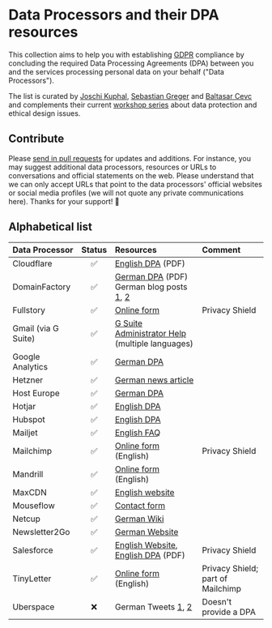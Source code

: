 # Data Processors and their DPA resources

This collection aims to help you with establishing [GDPR](https://www.eugdpr.org/) compliance by concluding the required Data Processing Agreements (DPA) between you and the services processing personal data on your behalf ("Data Processors").

The list is curated by [Joschi Kuphal](https://github.com/jkphl), [Sebastian Greger](https://github.com/sebastiangreger) and [Baltasar Cevc](https://github.com/bcevc) and complements their current [workshop series](https://colloq.io/events/datenschutz-im-web-fallstricke-strategien-risikomanagement-dsgvo) about data protection and ethical design issues.

## Contribute

Please [send in pull requests](https://help.github.com/articles/about-pull-requests/) for updates and additions. For instance, you may suggest additional data processors, resources or URLs to conversations and official statements on the web. Please understand that we can only accept URLs that point to the data processors' official websites or social media profiles (we will not quote any private communications here). Thanks for your support! 🙇

## Alphabetical list

| Data Processor      | Status | Resources                                                                                                                                                                                                                                                                | Comment                           |
|:--------------------|:------:|:-------------------------------------------------------------------------------------------------------------------------------------------------------------------------------------------------------------------------------------------------------------------------|:----------------------------------|
| Cloudflare          |   ✅   | [English DPA](https://www.cloudflare.com/media/pdf/cloudflare-customer-dpa-20180402.pdf) (PDF)                                                                                                                                                                           |                                   |
| DomainFactory       |   ✅   | [German DPA](https://www.df.eu/fileadmin/media/doc/ADV_Kunden_Domainfactory.pdf) (PDF)<br>German blog posts [1](https://www.df.eu/blog/auf-dem-weg-zur-dsgvo/), [2](https://www.df.eu/blog/der-8-schritte-plan-wie-sie-die-neue-dsgvo-umsetzen/) |                                   |
| Fullstory           |   ✅   | [Online form](https://na3.docusign.net/Member/PowerFormSigning.aspx?PowerFormId=80263e03-8609-4103-9a5e-324982f1d9ea)                                                                                                                                                    | Privacy Shield                    |
| Gmail (via G Suite) |   ✅   | [G Suite Administrator Help](https://support.google.com/a/answer/2888485) (multiple languages)                                                                                                                                                                           |                                   |
| Google Analytics    |   ✅   | [German DPA](http://static.googleusercontent.com/media/www.google.de/de/de/analytics/terms/de.pdf)                                                                                                                                                                       |                                   |
| Hetzner             |   ✅   | [German news article](https://www.hetzner.de/news/vertrag-zur-auftragsverarbeitung-gemaess-art-28-ds-gvo-steht-ab-sofort-online-zur-verfuegung-eintrag/)                                                                                                                 |                                   |
| Host Europe         |   ✅   | [German DPA](https://www.hosteurope.de/download/ADV_TOM_Host_Europe_GmbH_V3_0.pdf)                                                                                                                                                                                       |                                   |
| Hotjar              |   ✅   | [English DPA](https://www.hotjar.com/legal/support/dpa)                                                                                                                                                                                                                  |                                   |
| Hubspot             |   ✅   | [English DPA](https://legal.hubspot.com/dpa)                                                                                                                                                                                                                             |                                   |
| Mailjet             |   ✅   | [English FAQ](https://www.mailjet.com/support/do-you-provide-a-data-processing-agreement-for-your-clients,641.htm)                                                                                                                                                       |                                   |
| Mailchimp           |   ✅   | [Online form](https://mailchimp.com/legal/forms/data-processing-agreement/) (English)                                                                                                                                                                                    | Privacy Shield                    |
| Mandrill            |   ✅   | [Online form](https://mailchimp.com/legal/forms/data-processing-agreement/) (English)                                                                                                                                                                                    |                                   |
| MaxCDN              |   ✅   | [English website](https://www.maxcdn.com/gdpr/)                                                                                                                                                                                                                          |                                   |
| Mouseflow           |   ✅   | [Contact form](https://www.mouseflow.com/gdpr/)                                                                                                                                                                                                                          |                                   |
| Netcup              |   ✅   | [German Wiki](https://www.netcup-wiki.de/wiki/Zusatzvereinbarung_zur_Auftragsverarbeitung)                                                                                                                                                                               |                                   |
| Newsletter2Go       |   ✅   | [German Website](https://www.newsletter2go.de/datenschutz-uebersicht/)                                                                                                                                                                                                   |                                   |
| Salesforce          |   ✅   | [English Website](https://www.salesforce.com/content/dam/web/en_us/www/documents/data-processing-addendum.pdf), [English DPA](https://www.salesforce.com/content/dam/web/en_us/www/documents/data-processing-addendum.pdf) (PDF)                                         | Privacy Shield                    |
| TinyLetter          |   ✅   | [Online form](https://mailchimp.com/legal/forms/data-processing-agreement/) (English)                                                                                                                                                                                    | Privacy Shield; part of Mailchimp |
| Uberspace           |   ❌   | German Tweets [1](https://twitter.com/ubernauten/status/959736242173825024), [2](https://twitter.com/hallouberspace/status/984007498398093317)                                                                                                                           | Doesn't provide a DPA             |
